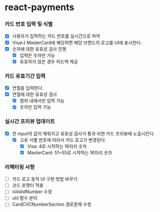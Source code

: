 # react-payments

### 카드 번호 입력 및 식별

- [x] 사용자가 입력하는 카드 번호를 실시간으로 파악
- [x] Visa나 MasterCard에 해당하면 해당 브랜드의 로고를 UI에 표시한다.
- [x] 숫자에 대한 유효성 검사 진행
  - [x] 입력은 숫자만 가능
  - [x] 유효하지 않은 경우 피드백 제공

### 카드 유효기간 입력

- [x] 연월을 입력한다.
- [x] 연월에 대한 유효성 검사
  - [x] 범위 내에서만 입력 가능
  - [x] 숫자만 입력 가능

### 실시간 프리뷰 업데이트

- [x] 한 input의 값이 채워지고 유효성 검사가 통과 되면 카드 프리뷰에 노출시킨다.
  - [x] 고유 식별 번호에 따라서 카드 로고가 변경된다.
    - [x] Visa: 4로 시작하는 16자리 숫자
    - [x] MasterCard: 51~55로 시작하는 16자리 숫자

### 리팩터링 사항

- [ ] 카드 로고 동적 UI 구현 방법 바꾸기
- [ ] 코드 포맷터 적용
- [ ] isValidNumber 수정
- [ ] util 함수 분리
- [ ] CardCVCNumberSection 경로문제 수정
